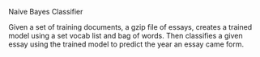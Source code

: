 Naive Bayes Classifier

Given a set of training documents, a gzip file of essays, creates a trained model using a set vocab list and bag of words. Then classifies a given essay using the trained model to predict the year an essay came form. 
